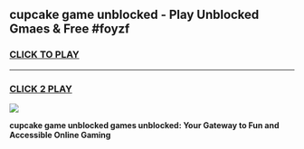 
## cupcake game unblocked - Play Unblocked Gmaes & Free #foyzf
<h3>
<a href="https://news.freeplayer.one?title=cupcake_game_unblocked&ref=03M">CLICK TO PLAY</a></h3>
<hr>

<h3>
<a href="https://news.freeplayer.one?title=cupcake_game_unblocked&ref=03M">CLICK 2 PLAY</a>
  
</h3>

<a href="https://news.freeplayer.one?title=cupcake_game_unblocked&ref=03M"><img src="https://clearcache.store/games.png"></a>


**cupcake game unblocked games unblocked: Your Gateway to Fun and Accessible Online Gaming**
